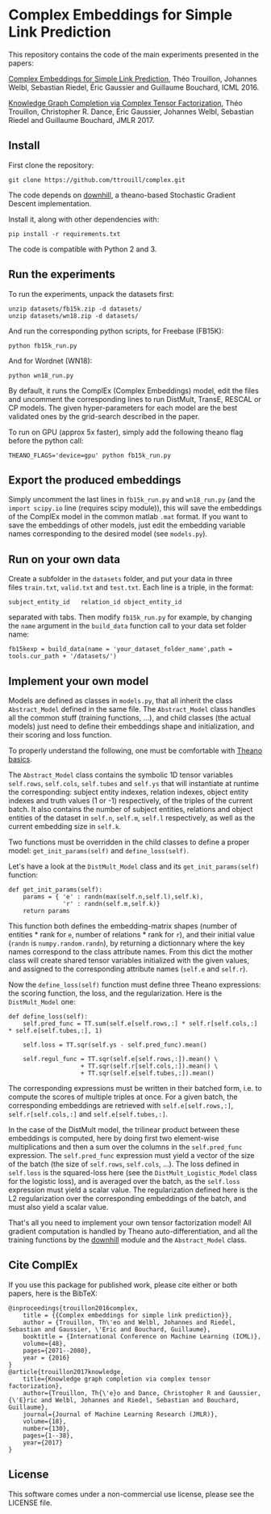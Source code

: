 # Complex Embeddings for Simple Link Prediction

This repository contains the code of the main experiments presented in the papers:

[Complex Embeddings for Simple Link Prediction](http://jmlr.org/proceedings/papers/v48/trouillon16.pdf),
Théo Trouillon, Johannes Welbl, Sebastian Riedel, Éric Gaussier and Guillaume Bouchard, ICML 2016.

[Knowledge Graph Completion via Complex Tensor Factorization](http://www.jmlr.org/papers/volume18/16-563/16-563.pdf),
Théo Trouillon, Christopher R. Dance, Éric Gaussier, Johannes Welbl, Sebastian Riedel and Guillaume Bouchard, JMLR 2017.

## Install 

First clone the repository:
```
git clone https://github.com/ttrouill/complex.git
```

The code depends on [downhill](https://github.com/lmjohns3/downhill), a theano-based Stochastic Gradient Descent implementation.

Install it, along with other dependencies with:
```
pip install -r requirements.txt
```

The code is compatible with Python 2 and 3.

## Run the experiments

To run the experiments, unpack the datasets first:
```
unzip datasets/fb15k.zip -d datasets/
unzip datasets/wn18.zip -d datasets/
```

And run the corresponding python scripts, for Freebase (FB15K):
```
python fb15k_run.py
```

And for Wordnet (WN18):
```
python wn18_run.py
```

By default, it runs the ComplEx (Complex Embeddings) model, edit the files and uncomment the corresponding lines to run DistMult, TransE, RESCAL or CP models. The given hyper-parameters for each model are the best validated ones by the grid-search described in the paper.

To run on GPU (approx 5x faster), simply add the following theano flag before the python call:
```
THEANO_FLAGS='device=gpu' python fb15k_run.py
```

## Export the produced embeddings

Simply uncomment the last lines in `fb15k_run.py` and `wn18_run.py` (and the `import scipy.io` line (requires scipy module)), this will save the embeddings of the ComplEx model in the common matlab `.mat` format.
If you want to save the embeddings of other models, just edit the embedding variable names corresponding to the desired model (see `models.py`).


## Run on your own data

Create a subfolder in the `datasets` folder, and put your data in three files `train.txt`, `valid.txt` and `test.txt`. Each line is a triple, in the format: 
```
subject_entity_id	relation_id	object_entity_id
```
separated with tabs. Then modify `fb15k_run.py` for example, by changing the `name` argument in the `build_data` function call to your data set folder name:
```
fb15kexp = build_data(name = 'your_dataset_folder_name',path = tools.cur_path + '/datasets/')
```


## Implement your own model


Models are defined as classes in `models.py`, that all inherit the class `Abstract_Model` defined in the same file. The `Abstract_Model` class handles all the common stuff (training functions, ...), and child classes (the actual models) just need to define their embeddings shape and initialization, and their scoring and loss function.

To properly understand the following, one must be comfortable with [Theano basics](http://deeplearning.net/software/theano/library/tensor/basic.html).

The `Abstract_Model` class contains the symbolic 1D tensor variables `self.rows`, `self.cols`, `self.tubes` and `self.ys` that will instantiate at runtime the corresponding: subject entity indexes, relation indexes, object entity indexes and truth values (1 or -1) respectively, of the triples of the current batch. It also contains the number of subject entities, relations and object entities of the dataset in `self.n`, `self.m`, `self.l` respectively, as well as the current embedding size in `self.k`.

Two functions must be overridden in the child classes to define a proper model: `get_init_params(self)` and `define_loss(self)`.

Let's have a look at the `DistMult_Model` class and its `get_init_params(self)` function:
```
def get_init_params(self):
	params = { 'e' : randn(max(self.n,self.l),self.k),
			   'r' : randn(self.m,self.k)}
	return params
```
This function both defines the embedding-matrix shapes (number of entities * rank for `e`, number of relations * rank for `r`), and their initial value (`randn` is `numpy.random.randn`), by returning a dictionnary where the key names correspond to the class attribute names. From this dict the mother class will create shared tensor variables initialized with the given values, and assigned to the corresponding attribute names (`self.e` and `self.r`).

Now the `define_loss(self)` function must define three Theano expressions: the scoring function, the loss, and the regularization.
Here is the `DistMult_Model` one:
```
def define_loss(self):
	self.pred_func = TT.sum(self.e[self.rows,:] * self.r[self.cols,:] * self.e[self.tubes,:], 1)

	self.loss = TT.sqr(self.ys - self.pred_func).mean()

	self.regul_func = TT.sqr(self.e[self.rows,:]).mean() \
					+ TT.sqr(self.r[self.cols,:]).mean() \
					+ TT.sqr(self.e[self.tubes,:]).mean()
```
The corresponding expressions must be written in their batched form, i.e. to compute the scores of multiple triples at once. For a given batch, the corresponding embeddings are retrieved with `self.e[self.rows,:]`, `self.r[self.cols,:]` and `self.e[self.tubes,:]`.

In the case of the DistMult model, the trilinear product between these embeddings is computed, here by doing first two element-wise multiplications and then a sum over the columns in the `self.pred_func` expression. The `self.pred_func` expression must yield a vector of the size of the batch (the size of `self.rows`, `self.cols`, ...).
The loss defined in `self.loss` is the squared-loss here (see the `DistMult_Logistic_Model` class for the logistic loss), and is averaged over the batch, as the `self.loss` expression must yield a scalar value.
The regularization defined here is the L2 regularization over the corresponding embeddings of the batch, and must also yield a scalar value.

That's all you need to implement your own tensor factorization model! All gradient computation is handled by Theano auto-differentiation, and all the training functions by the [downhill](https://github.com/lmjohns3/downhill) module and the `Abstract_Model` class.




## Cite ComplEx

If you use this package for published work, please cite either or both papers, here is the BibTeX:
```
@inproceedings{trouillon2016complex,
	title = {{Complex embeddings for simple link prediction}},
	author = {Trouillon, Th\'eo and Welbl, Johannes and Riedel, Sebastian and Gaussier, \'Eric and Bouchard, Guillaume},
	booktitle = {International Conference on Machine Learning (ICML)},
	volume={48},
	pages={2071--2080},
	year = {2016}
}
@article{trouillon2017knowledge,
	title={Knowledge graph completion via complex tensor factorization},
	author={Trouillon, Th{\'e}o and Dance, Christopher R and Gaussier, {\'E}ric and Welbl, Johannes and Riedel, Sebastian and Bouchard, Guillaume},
	journal={Journal of Machine Learning Research (JMLR)},
	volume={18},
	number={130},
	pages={1--38},
	year={2017}
}

```

## License

This software comes under a non-commercial use license, please see the LICENSE file.
